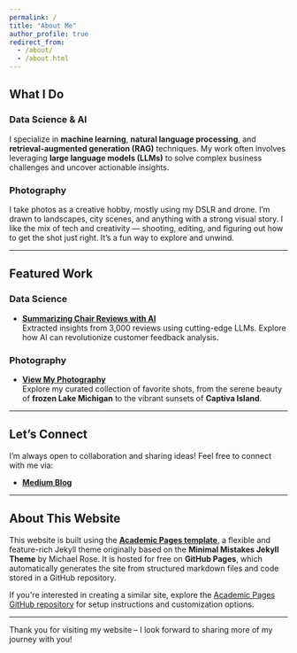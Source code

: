 ```yaml
---
permalink: /
title: "About Me"
author_profile: true
redirect_from: 
  - /about/
  - /about.html
---
```


## **What I Do**
### **Data Science & AI**
I specialize in **machine learning**, **natural language processing**, and **retrieval-augmented generation (RAG)** techniques. My work often involves leveraging **large language models (LLMs)** to solve complex business challenges and uncover actionable insights.

### **Photography**
I take photos as a creative hobby, mostly using my DSLR and drone. I’m drawn to landscapes, city scenes, and anything with a strong visual story. I like the mix of tech and creativity — shooting, editing, and figuring out how to get the shot just right. It’s a fun way to explore and unwind.

---

## **Featured Work**

### **Data Science**
- **[Summarizing Chair Reviews with AI](https://medium.com/@stephensaidso/how-i-used-ai-to-summarize-3-000-chair-reviews-in-minutes-a83768af984d)**  
  Extracted insights from 3,000 reviews using cutting-edge LLMs. Explore how AI can revolutionize customer feedback analysis.

### **Photography**
- **[View My Photography](../photography/)**  
  Explore my curated collection of favorite shots, from the serene beauty of **frozen Lake Michigan** to the vibrant sunsets of **Captiva Island**.

---

## **Let’s Connect**

I’m always open to collaboration and sharing ideas! Feel free to connect with me via:
- **[Medium Blog](https://medium.com/@stephensaidso)**  
<!-- Add LinkedIn or GitHub links if desired -->
<!-- - **LinkedIn**: [Your LinkedIn Profile](#) -->
<!-- - **GitHub**: [Your GitHub Profile](#) -->

---

## **About This Website**

This website is built using the **[Academic Pages template](https://github.com/academicpages/academicpages.github.io)**, a flexible and feature-rich Jekyll theme originally based on the **Minimal Mistakes Jekyll Theme** by Michael Rose. It is hosted for free on **GitHub Pages**, which automatically generates the site from structured markdown files and code stored in a GitHub repository.

If you're interested in creating a similar site, explore the [Academic Pages GitHub repository](https://github.com/academicpages/academicpages.github.io) for setup instructions and customization options.

---

Thank you for visiting my website – I look forward to sharing more of my journey with you!
